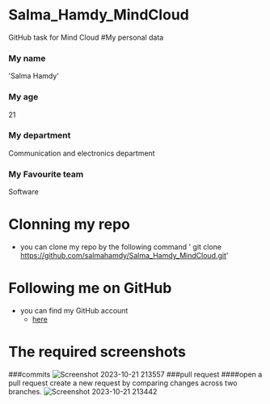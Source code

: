 # Salma_Hamdy_MindCloud
GitHub task for Mind Cloud
#My personal data
### My name
'Salma Hamdy'
### My age
21
### My department
Communication and electronics department
### My Favourite team
Software
# Clonning my repo
* you can clone my repo by the following command
' git clone https://github.com/salmahamdy/Salma_Hamdy_MindCloud.git'
# Following me on GitHub
* you can find my GitHub account
  * [here](https://github.com/salmahamdy)
# The required screenshots
###commits
![Screenshot 2023-10-21 213557](https://github.com/salmahamdy/Salma_Hamdy_MindCloud/assets/88855692/29724a21-8e5e-427e-ac26-46b0822e7430)
###pull request
####open a pull request
create a new request by comparing changes across two branches.
![Screenshot 2023-10-21 213442](https://github.com/salmahamdy/Salma_Hamdy_MindCloud/assets/88855692/73fdcb89-1a7a-4111-a325-4440882e0be9)





